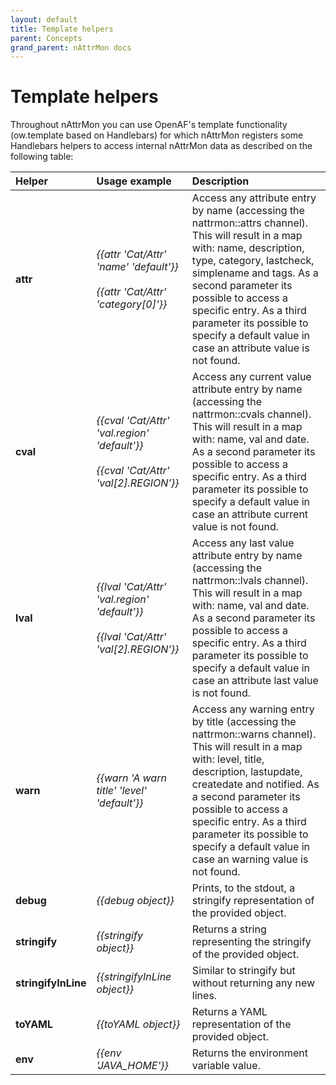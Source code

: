```yaml
---
layout: default
title: Template helpers
parent: Concepts
grand_parent: nAttrMon docs
---
```

# Template helpers

Throughout nAttrMon you can use OpenAF's template functionality (ow.template based on Handlebars) for which nAttrMon registers some Handlebars helpers to access internal nAttrMon data as described on the following table:

| Helper | Usage example | Description |
|:-------|:--------------|:------------|
| **attr** | *{{attr 'Cat/Attr' 'name' 'default'}}*<br><br>*{{attr 'Cat/Attr' 'category[0]'}}* | Access any attribute entry by name (accessing the nattrmon::attrs channel). This will result in a map with: name, description, type, category, lastcheck, simplename and tags. As a second parameter its possible to access a specific entry. As a third parameter its possible to specify a default value in case an attribute value is not found. |
| **cval** | *{{cval 'Cat/Attr' 'val.region' 'default'}}*<br><br>*{{cval 'Cat/Attr' 'val[2].REGION'}}* | Access any current value attribute entry by name (accessing the nattrmon::cvals channel). This will result in a map with: name, val and date. As a second parameter its possible to access a specific entry. As a third parameter its possible to specify a default value in case an attribute current value is not found. |
| **lval** | *{{lval 'Cat/Attr' 'val.region' 'default'}}*<br><br>*{{lval 'Cat/Attr' 'val[2].REGION'}}* | Access any last value attribute entry by name (accessing the nattrmon::lvals channel). This will result in a map with: name, val and date. As a second parameter its possible to access a specific entry. As a third parameter its possible to specify a default value in case an attribute last value is not found. | 
| **warn** | *{{warn 'A warn title' 'level' 'default'}}* | Access any warning entry by title (accessing the nattrmon::warns channel). This will result in a map with: level, title, description, lastupdate, createdate and notified. As a second parameter its possible to access a specific entry. As a third parameter its possible to specify a default value in case an warning value is not found. |
| **debug** | *{{debug object}}* | Prints, to the stdout, a stringify representation of the provided object. |
| **stringify** | *{{stringify object}}* | Returns a string representing the stringify of the provided object. |
| **stringifyInLine** | *{{stringifyInLine object}}* | Similar to stringify but without returning any new lines. | 
| **toYAML** | *{{toYAML object}}* | Returns a YAML representation of the provided object. |
| **env** | *{{env 'JAVA_HOME'}}* | Returns the environment variable value. |